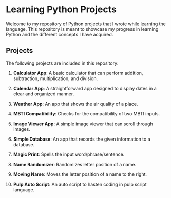 # Learning Python Projects

Welcome to my repository of Python projects that I wrote while learning the language. This repository is meant to showcase my progress in learning Python and the different concepts I have acquired.

## Projects
The following projects are included in this repository:

1. **Calculator App**: A basic calculator that can perform addition, subtraction, multiplication, and division.

2. **Calendar App**: A straightforward app designed to display dates in a clear and organized manner.

3. **Weather App**: An app that shows the air quality of a place.

4. **MBTI Compatibility**: Checks for the compatibility of two MBTI inputs.

5. **Image Viewer App**: A simple image viewer that can scroll through images.

6. **Simple Database**: An app that records the given information to a database.  

7. **Magic Print**: Spells the input word/phrase/sentence.

8. **Name Randomizer**: Randomizes letter position of a name.

9. **Moving Name**: Moves the letter position of a name to the right.

10. **Pulp Auto Script**: An auto script to hasten coding in pulp script language.


